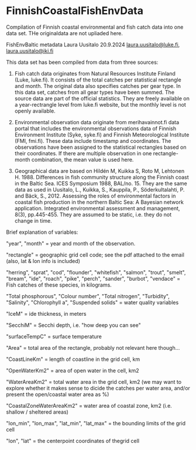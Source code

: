 # FinnishCoastalFishEnvData
Compilation of Finnish coastal environmental and fish catch data into one data set. THe originaldata are not upliaded here.

FishEnvBaltic metadata
Laura Uusitalo 20.9.2024
laura.uusitalo@luke.fi, laura.uusitalo@iki.fi

This data set has been compiled from data from three sources:
1. Fish catch data originates from Natural Resources Institute Finland (Luke, luke.fi). It consists of the total catches per statistical rectangle and month. The original data also specifies catches per gear type. In this data set, catches from all gear types have been summed. The source data are part of the official statistics. They are freely available on a year-rectrangle level from luke.fi website, but the monthly level is not openly available.

2. Environmental observation data originate from merihavainnot.fi data portal that includes the environmental observations data of Finnish Environment Institute (Syke, syke.fi) and Finnish Meteorological Institute (FMI, fmi.fi). These data include timestamp and coordinates. The observations have been assigned to the statistical rectangles based on  their coordinates. If there are multiple observation in one rectangle-month combination, the mean value is used here.

3. Geographical data are based on Hildén M, Kuikka S, Roto M, Lehtonen H. 1988. Differences in fish community structure along the Finnish coast in the Baltic Sea. ICES Symposium 1988, BAL/no. 15. They are the same data as used in Uusitalo, L., Kuikka, S., Kauppila, P., Söderkultalahti, P. and Bäck, S., 2012. Assessing the roles of environmental factors in coastal fish production in the northern Baltic Sea: A Bayesian network application. Integrated environmental assessment and management, 8(3), pp.445-455. They are assumed to be static, i.e. they do not change in time.

Brief explanation of variables:

"year", "month" = year and month of the observation. 

"rectangle" = geographic grid cell code; see the pdf attached to the email (also, lat & lon info is included)

"herring", "sprat", "cod", "flounder", "whitefish", "salmon", "trout", "smelt", "bream", "ide", "roach", "pike", "perch", "sander", "burbot", "vendace" = Fish catches of these species, in kilograms. 

"Total phosphorous", "Colour number", "Total nitrogen", "Turbidity", "Salinity", "Chlorophyll a", "Suspended solids" = water quality variables       

"IceM" = ide thickness, in meters

"SecchiM" = Secchi depth, i.e. "how deep you can see"
                
"surfaceTempC" = surface temperature

"Area" = total area of the rectangle, probably not relevant here though...

"CoastLineKm" = length of coastline in the grid cell, km

"OpenWaterKm2" = area of open water in the cell, km2

"WaterAreaKm2" = total water area in the grid cell, km2 (we may want to explore whether it makes sense to dicide the catches per water area, and/or present the open/coastal water area as %)

"CoastalZoneWaterAreaKm2" = water area of coastal zone, km2 (i.e. shallow / sheltered areas)

"lon_min", "lon_max", "lat_min", "lat_max" = the bounding limits of the grid cell

"lon", "lat" = the centerpoint coordinates of thegrid cell 


